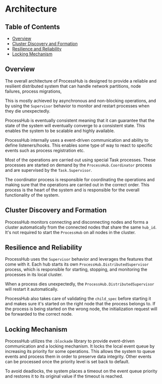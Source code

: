# Architecture

## Table of Contents
* [Overview](#overview)
* [Cluster Discovery and Formation](#cluster-discovery-and-formation)
* [Resilience and Reliability](#resilience-and-reliability)
* [Locking Mechanism](#locking-mechanism)

## Overview
The overall architecture of ProcessHub is designed to provide a reliable and resilient
distributed system that can handle network partitions, node failures, process migrations,

This is mostly achieved by asynchronous and non-blocking operations, and by using the
`Supervisor` behavior to monitor and restart processes when they die unexpectedly.

ProcessHub is eventually consistent meaning that it can guarantee that the state of the
system will eventually converge to a consistent state. This enables the system to be
scalable and highly available. 

ProcessHub internally uses a event-driven communication and ability to define listeners/hooks.
This enables some type of way to react to specific events such as process registration etc.

Most of the operations are carried out using special Task processes. These processes are
started on demand by the `ProcessHub.Coordinator` process and are supervised by the `Task.Supervisor`.

The coordinator process is responsible for coordinating the operations and making sure that
the operations are carried out in the correct order. This process is the heart of the system and
is responsible for the overall functionality of the system.

## Cluster Discovery and Formation
ProcessHub monitors connecting and disconnecting nodes and forms a cluster automatically
from the connected nodes that share the same `hub_id`. It's not required to start
the `ProcessHub` on all nodes in the cluster.

## Resilience and Reliability
ProcessHub uses the `Supervisor` behavior and leverages the features that come with it.
Each hub starts its own `ProcessHub.DistributedSupervisor` process, which is responsible for
starting, stopping, and monitoring the processes in its local cluster.

When a process dies unexpectedly, the `ProcessHub.DistributedSupervisor` will restart it
automatically.

ProcessHub also takes care of validating the `child_spec` before starting it and makes sure
it's started on the right node that the process belongs to.
If the process is being started on the wrong node, the initialization request will be forwarded
to the correct node.

## Locking Mechanism
ProcessHub utilizes the `:blockade` library to provide event-driven communication
and a locking mechanism.
It locks the local event queue by increasing its priority for some operations.
This allows the system to queue events and process them in order to preserve data integrity.
Other events can be processed once the priority level is set back to default.

To avoid deadlocks, the system places a timeout on the event queue priority and
restores it to its original value if the timeout is reached.